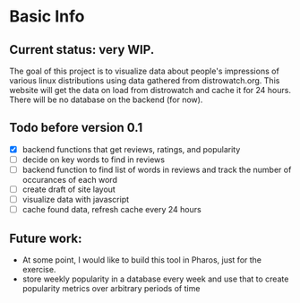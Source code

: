 # Basic Info
## Current status: very WIP.
The goal of this project is to visualize data about people's impressions of
various linux distributions using data gathered from distrowatch.org. This
website will get the data on load from distrowatch and cache it for 24 hours.
There will be no database on the backend (for now).

## Todo before version 0.1
 - [x] backend functions that get reviews, ratings, and popularity
 - [ ] decide on key words to find in reviews
 - [ ] backend function to find list of words in reviews and track the number
   of occurances of each word
 - [ ] create draft of site layout
 - [ ] visualize data with javascript
 - [ ] cache found data, refresh cache every 24 hours

## Future work:
 * At some point, I would like to build this tool in Pharos, just for the
   exercise.
 * store weekly popularity in a database every week and use that to create
   popularity metrics over arbitrary periods of time

